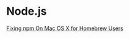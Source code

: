 # Node.js

[Fixing npm On Mac OS X for Homebrew Users][npm-fix]

[npm-fix]: <https://gist.github.com/rcugut/c7abd2a425bb65da3c61d8341cd4b02d>
